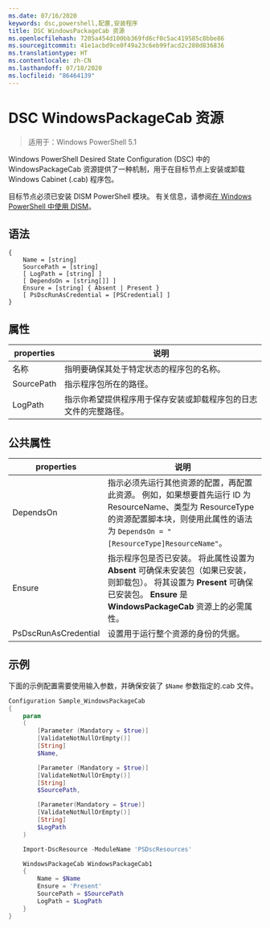 ```yaml
---
ms.date: 07/16/2020
keywords: dsc,powershell,配置,安装程序
title: DSC WindowsPackageCab 资源
ms.openlocfilehash: 7205a454d100bb369fd6cf0c5ac419585c8bbe86
ms.sourcegitcommit: 41e1acbd9ce0f49a23c6eb99facd2c280d836836
ms.translationtype: HT
ms.contentlocale: zh-CN
ms.lasthandoff: 07/18/2020
ms.locfileid: "86464139"
---
```

# <a name="dsc-windowspackagecab-resource"></a>DSC WindowsPackageCab 资源

> 适用于：Windows PowerShell 5.1

Windows PowerShell Desired State Configuration (DSC) 中的 WindowsPackageCab  资源提供了一种机制，用于在目标节点上安装或卸载 Windows Cabinet (.cab) 程序包。

目标节点必须已安装 DISM PowerShell 模块。 有关信息，请参阅[在 Windows PowerShell 中使用 DISM](/windows-hardware/manufacture/desktop/use-dism-in-windows-powershell-s14)。

## <a name="syntax"></a>语法

```Syntax
{
    Name = [string]
    SourcePath = [string]
    [ LogPath = [string] ]
    [ DependsOn = [string[]] ]
    Ensure = [string] { Absent | Present }
    [ PsDscRunAsCredential = [PSCredential] ]
}
```

## <a name="properties"></a>属性

|properties |说明 |
|---|---|
|名称 |指明要确保其处于特定状态的程序包的名称。 |
|SourcePath |指示程序包所在的路径。 |
|LogPath |指示你希望提供程序用于保存安装或卸载程序包的日志文件的完整路径。 |

## <a name="common-properties"></a>公共属性

|properties |说明 |
|---|---|
|DependsOn |指示必须先运行其他资源的配置，再配置此资源。 例如，如果想要首先运行 ID 为 ResourceName、类型为 ResourceType 的资源配置脚本块，则使用此属性的语法为 `DependsOn = "[ResourceType]ResourceName"`。 |
|Ensure |指示程序包是否已安装。 将此属性设置为 **Absent** 可确保未安装包（如果已安装，则卸载包）。 将其设置为 **Present** 可确保已安装包。 **Ensure** 是 **WindowsPackageCab** 资源上的必需属性。 |
|PsDscRunAsCredential |设置用于运行整个资源的身份的凭据。 |

## <a name="example"></a>示例

下面的示例配置需要使用输入参数，并确保安装了 `$Name` 参数指定的.cab 文件。

```powershell
Configuration Sample_WindowsPackageCab
{
    param
    (
        [Parameter (Mandatory = $true)]
        [ValidateNotNullOrEmpty()]
        [String]
        $Name,

        [Parameter (Mandatory = $true)]
        [ValidateNotNullOrEmpty()]
        [String]
        $SourcePath,

        [Parameter(Mandatory = $true)]
        [ValidateNotNullOrEmpty()]
        [String]
        $LogPath
    )

    Import-DscResource -ModuleName 'PSDscResources'

    WindowsPackageCab WindowsPackageCab1
    {
        Name = $Name
        Ensure = 'Present'
        SourcePath = $SourcePath
        LogPath = $LogPath
    }
}
```
